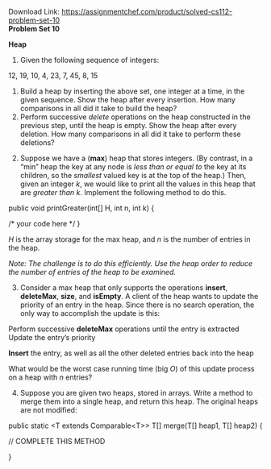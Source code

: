 Download Link: https://assignmentchef.com/product/solved-cs112-problem-set-10
<br>
<strong>Problem Set 10</strong>

<strong>Heap</strong>

<ol>

 <li>Given the following sequence of integers:</li>

</ol>

12, 19, 10, 4, 23, 7, 45, 8, 15

<ol>

 <li>Build a heap by inserting the above set, one integer at a time, in the given sequence. Show the heap after every insertion. How many comparisons in all did it take to build the heap?</li>

 <li>Perform successive <em>delete</em> operations on the heap constructed in the previous step, until the heap is empty. Show the heap after every deletion. How many comparisons in all did it take to perform these deletions?</li>

</ol>

<ol start="2">

 <li>Suppose we have a (<strong>max</strong>) heap that stores integers. (By contrast, in a “min” heap the key at any node is <em>less than or equal to</em> the key at its children, so the <em>smallest</em> valued key is at the top of the heap.) Then, given an integer <em>k</em>, we would like to print all the values in this heap that are <em>greater than k</em>. Implement the following method to do this.</li>

</ol>




public void printGreater(int[] H, int n, int k) {

/* your code here */     }

<em>H</em> is the array storage for the max heap, and <em>n</em> is the number of entries in the heap.

<em>Note: The challenge is to do this efficiently. Use the heap order to reduce the number of entries of the heap to be examined.</em>

<ol start="3">

 <li>Consider a max heap that only supports the operations <strong>insert</strong>, <strong>deleteMax</strong>, <strong>size</strong>, and <strong>isEmpty</strong>. A client of the heap wants to update the priority of an entry in the heap. Since there is no search operation, the only way to accomplish the update is this:</li>

</ol>

Perform successive <strong>deleteMax</strong> operations until the entry is extracted Update the entry’s priority

<strong>Insert</strong> the entry, as well as all the other deleted entries back into the heap

What would be the worst case running time (big <em>O</em>) of this update process on a heap with <em>n</em> entries?

<ol start="4">

 <li>Suppose you are given two heaps, stored in arrays. Write a method to merge them into a single heap, and return this heap. The original heaps are not modified:</li>

</ol>

public static &lt;T extends Comparable&lt;T&gt;&gt; T[] merge(T[] heap1, T[] heap2) {

// COMPLETE THIS METHOD

}